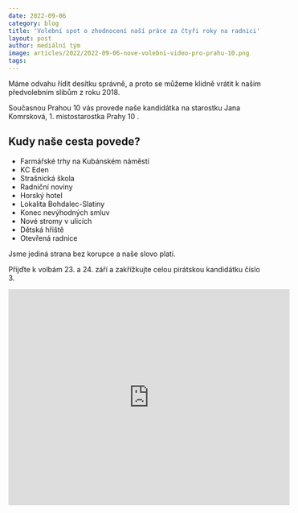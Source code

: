 ```yaml
---
date: 2022-09-06
category: blog
title: 'Volební spot o zhodnocení naší práce za čtyři roky na radnici'
layout: post
author: mediální tým
image: articles/2022/2022-09-06-nove-volebni-video-pro-prahu-10.png
tags:
---
```


Máme odvahu řídit desítku správně, a proto se můžeme klidně vrátit k našim předvolebním slibům z roku 2018.

Současnou Prahou 10 vás provede naše kandidátka na starostku Jana Komrsková, 1. místostarostka Prahy 10 .

## Kudy naše cesta povede?
- Farmářské trhy na Kubánském náměstí
- KC Eden
- Strašnická škola
- Radniční noviny
- Horský hotel
- Lokalita Bohdalec-Slatiny
- Konec nevýhodných smluv
- Nové stromy v ulicích
- Dětská hřiště
- Otevřená radnice

Jsme jediná strana bez korupce a naše slovo platí.

Přijďte k volbám 23. a 24. září a zakřížkujte celou pirátskou kandidátku číslo 3.

<iframe src="https://www.facebook.com/plugins/video.php?height=314&href=https%3A%2F%2Fwww.facebook.com%2Fpirati.praha10%2Fvideos%2F638013370961944%2F&show_text=true&width=560&t=0" width="560" height="429" style="border:none;overflow:hidden" scrolling="no" frameborder="0" allowfullscreen="true" allow="autoplay; clipboard-write; encrypted-media; picture-in-picture; web-share" allowFullScreen="true"></iframe>
